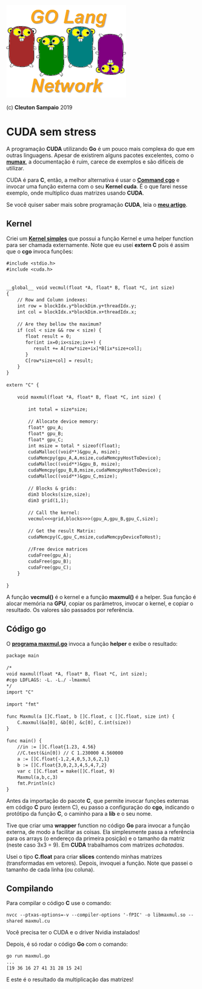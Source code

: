 ![](./golangnetwork-logo.png)

(c) **Cleuton Sampaio** 2019

# CUDA sem stress

A programação **CUDA** utilizando **Go** é um pouco mais complexa do que em outras linguagens. Apesar de existirem alguns pacotes excelentes, como o [**mumax**](https://godoc.org/github.com/mumax/3/cuda), a documentação é ruim, carece de exemplos e são difíceis de utilizar. 

CUDA é para **C**, então, a melhor alternativa é usar o [**Command cgo**](https://golang.org/cmd/cgo/) e invocar uma função externa com o seu **Kernel cuda**. É o que farei nesse exemplo, onde multiplico duas matrizes usando **CUDA**.

Se você quiser saber mais sobre programação **CUDA**, leia o [**meu artigo**](https://github.com/cleuton/neuraljava/tree/master/cuda). 

## Kernel

Criei um [**Kernel simples**](./maxmul.cu) que possui a função Kernel e uma helper function para ser chamada externamente. Note que eu usei **extern C** pois é assim que o **cgo** invoca funções: 

```
#include <stdio.h>
#include <cuda.h>
 

__global__ void vecmul(float *A, float* B, float *C, int size)
{
    // Row and Column indexes: 
    int row = blockIdx.y*blockDim.y+threadIdx.y;
    int col = blockIdx.x*blockDim.x+threadIdx.x;

    // Are they bellow the maximum?
    if (col < size && row < size) {
       float result = 0;
       for(int ix=0;ix<size;ix++) {
          result += A[row*size+ix]*B[ix*size+col];
       }
       C[row*size+col] = result;
    }
}

extern "C" {

    void maxmul(float *A, float* B, float *C, int size) {

        int total = size*size;

        // Allocate device memory:
        float* gpu_A;
        float* gpu_B;
        float* gpu_C;
        int msize = total * sizeof(float);
        cudaMalloc((void**)&gpu_A, msize);
        cudaMemcpy(gpu_A,A,msize,cudaMemcpyHostToDevice);
        cudaMalloc((void**)&gpu_B, msize);
        cudaMemcpy(gpu_B,B,msize,cudaMemcpyHostToDevice);
        cudaMalloc((void**)&gpu_C,msize);

        // Blocks & grids:
        dim3 blocks(size,size);
        dim3 grid(1,1);

        // Call the kernel:
        vecmul<<<grid,blocks>>>(gpu_A,gpu_B,gpu_C,size);

        // Get the result Matrix:
        cudaMemcpy(C,gpu_C,msize,cudaMemcpyDeviceToHost);

        //Free device matrices
        cudaFree(gpu_A);
        cudaFree(gpu_B);
        cudaFree(gpu_C);
    }

}

```

A função **vecmul()** é o kernel e a função **maxmul()** é a helper. Sua função é alocar memória na **GPU**, copiar os parâmetros, invocar o kernel, e copiar o resultado. Os valores são passados por referência.

## Código go

O [**programa maxmul.go**](./maxmul.go) invoca a função **helper** e exibe o resultado: 

```
package main

/*
void maxmul(float *A, float* B, float *C, int size);
#cgo LDFLAGS: -L. -L./ -lmaxmul
*/
import "C"

import "fmt"

func Maxmul(a []C.float, b []C.float, c []C.float, size int) {
	C.maxmul(&a[0], &b[0], &c[0], C.int(size))
}

func main() {
	//in := []C.float{1.23, 4.56}
    //C.test(&in[0]) // C 1.230000 4.560000
	a := []C.float{-1,2,4,0,5,3,6,2,1}
	b := []C.float{3,0,2,3,4,5,4,7,2}
	var c []C.float = make([]C.float, 9)
	Maxmul(a,b,c,3)
	fmt.Println(c)
}
```

Antes da importação do pacote **C**, que permite invocar funções externas em código **C** puro (extern C), eu passo a configuração do **cgo**, indicando o protótipo da função **C**, o caminho para a **lib** e o seu nome. 

Tive que criar uma **wrapper** function no código **Go** para invocar a função externa, de modo a facilitar as coisas. Ela simplesmente passa a referência para os arrays (o endereço da primeira posição) e o tamanho da matriz (neste caso 3x3 = 9). Em **CUDA** trabalhamos com matrizes *achatadas*. 

Usei o tipo **C.float** para criar **slices** contendo minhas matrizes (transformadas em vetores). Depois, invoquei a função. Note que passei o tamanho de cada linha (ou coluna). 

## Compilando

Para compilar o código **C** use o comando: 

```
nvcc --ptxas-options=-v --compiler-options '-fPIC' -o libmaxmul.so --shared maxmul.cu
```

Você precisa ter o CUDA e o driver Nvidia instalados!

Depois, é só rodar o código **Go** com o comando: 

```
go run maxmul.go
...
[19 36 16 27 41 31 28 15 24]
```

E este é o resultado da multiplicação das matrizes!